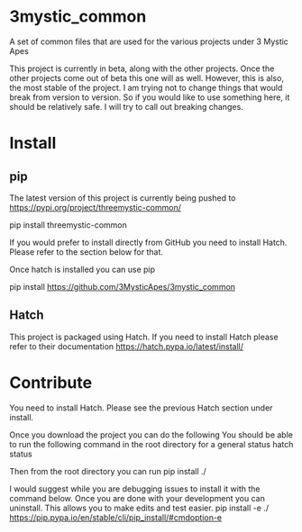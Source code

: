# 3mystic_common
A set of common files that are used for the various projects under 3 Mystic Apes

This project is currently in beta, along with the other projects. Once the other projects come out of beta this one will as well. However, this is also, the most stable of the project. I am trying not to change things that would break from version to version. So if you would like to use something here, it should be relatively safe. I will try to call out breaking changes.

# Install

## pip

The latest version of this project is currently being pushed to
https://pypi.org/project/threemystic-common/

pip install threemystic-common

If you would prefer to install directly from GitHub you need to install Hatch.
Please refer to the section below for that.

Once hatch is installed you can use pip

pip install https://github.com/3MysticApes/3mystic_common



## Hatch
This project is packaged using Hatch. If you need to install Hatch please refer to their documentation
https://hatch.pypa.io/latest/install/

# Contribute
You need to install Hatch. Please see the previous Hatch section under install.

Once you download the project you can do the following
You should be able to run the following command in the root directory for a general status
hatch status

Then from the root directory you can run
pip install ./

I would suggest while you are debugging issues to install it with the command below. Once you are done with your development you can uninstall. This allows you to make edits and test easier.
pip install -e ./
https://pip.pypa.io/en/stable/cli/pip_install/#cmdoption-e